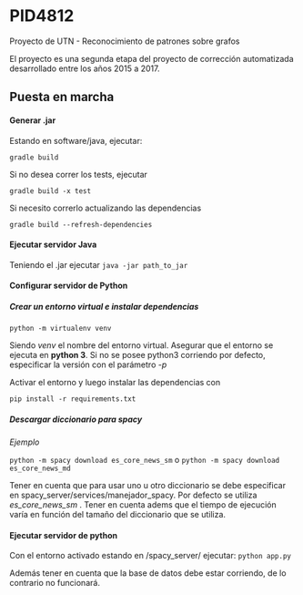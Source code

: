 # PID4812

Proyecto de UTN - Reconocimiento de patrones sobre grafos

El proyecto es una segunda etapa del proyecto de corrección automatizada desarrollado entre los años 2015 a 2017.


## Puesta en marcha

#### Generar .jar

Estando en software/java, ejecutar:

`gradle build`

Si no desea correr los tests, ejecutar

`gradle build -x test`

Si necesito correrlo actualizando las dependencias

`gradle build --refresh-dependencies`

#### Ejecutar servidor Java

Teniendo el .jar ejecutar
`java -jar path_to_jar`


#### Configurar servidor de Python

##### Crear un entorno virtual e instalar dependencias

`python -m virtualenv venv`

Siendo _venv_ el nombre del entorno virtual.
Asegurar que el entorno se ejecuta en **python 3**. Si no se posee python3 corriendo por defecto, especificar la versión con el parámetro _-p_

Activar el entorno y luego instalar las dependencias con

`pip install -r requirements.txt`

##### Descargar diccionario para spacy

_Ejemplo_

`python -m spacy download es_core_news_sm` o `python -m spacy download es_core_news_md` 

Tener en cuenta que para usar uno u otro diccionario se debe especificar en spacy_server/services/manejador_spacy. Por defecto se utiliza _es_core_news_sm_ . Tener en cuenta adems que el tiempo de ejecución varía en función del tamaño del diccionario que se utiliza.

#### Ejecutar servidor de python

Con el entorno activado estando en /spacy_server/ ejecutar:
`python app.py`


Además tener en cuenta que la base de datos debe estar corriendo, de lo contrario no funcionará.
